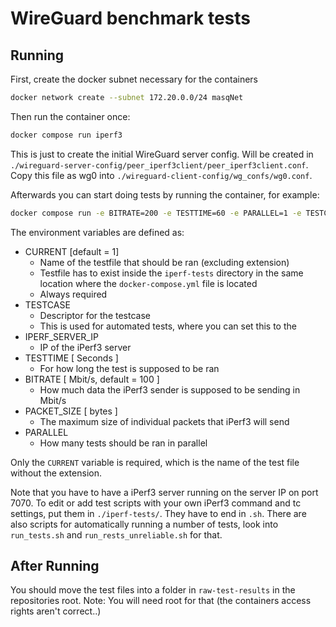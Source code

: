 # WireGuard benchmark tests

## Running

First, create the docker subnet necessary for the containers
```bash
docker network create --subnet 172.20.0.0/24 masqNet
```

Then run the container once:
```bash
docker compose run iperf3
```
This is just to create the initial WireGuard server config. Will be created in `./wireguard-server-config/peer_iperf3client/peer_iperf3client.conf`.
Copy this file as wg0 into `./wireguard-client-config/wg_confs/wg0.conf`.

Afterwards you can start doing tests by running the container, for example:
```bash
docker compose run -e BITRATE=200 -e TESTTIME=60 -e PARALLEL=1 -e TESTCASE="BANDWIDTH_TEST" -e IPERF_SERVER_IP="192.168.0.45" -e CURRENT="UDP-UPLOAD-BANDWIDTH" -e PACKET_SIZE=800 iperf3
```

The environment variables are defined as:
* CURRENT [default = 1]
    * Name of the testfile that should be ran (excluding extension)
    * Testfile has to exist inside the `iperf-tests` directory in the same location where the `docker-compose.yml` file is located
    * Always required
* TESTCASE
    * Descriptor for the testcase
    * This is used for automated tests, where you can set this to the 
* IPERF_SERVER_IP
    * IP of the iPerf3 server
* TESTTIME [ Seconds ]
    * For how long the test is supposed to be ran
* BITRATE [ Mbit/s, default = 100 ]
    * How much data the iPerf3 sender is supposed to be sending in Mbit/s
* PACKET_SIZE [ bytes ]
    * The maximum size of individual packets that iPerf3 will send
* PARALLEL
    * How many tests should be ran in parallel

Only the `CURRENT` variable is required, which is the name of the test file without the extension.

Note that you have to have a iPerf3 server running on the server IP on port 7070. 
To edit or add test scripts with your own iPerf3 command and tc settings, put them in `./iperf-tests/`. They have to end in `.sh`.
There are also scripts for automatically running a number of tests, look into `run_tests.sh` and `run_rests_unreliable.sh` for that.

## After Running

You should move the test files into a folder in `raw-test-results` in the repositories root.
Note: You will need root for that (the containers access rights aren't correct..)